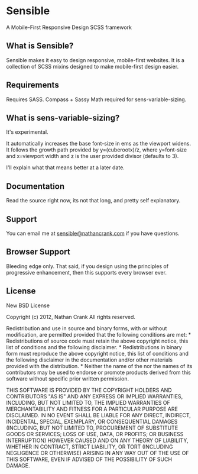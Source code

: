 # Sensible
A Mobile-First Responsive Design SCSS framework

## What is Sensible?
Sensible makes it easy to design responsive, mobile-first websites. It is a collection of SCSS mixins designed to make mobile-first design easier.

## Requirements
Requires SASS.
Compass + Sassy Math required for sens-variable-sizing.

## What is sens-variable-sizing?
It's experimental.

It automatically increases the base font-size in ems as the viewport widens. It follows the growth path provided by y=(cuberootx)/z, where y=font-size and x=viewport width and z is the user provided divisor (defaults to 3).

I'll explain what that means better at a later date.

## Documentation
Read the source right now, its not that long, and pretty self explanatory.

## Support
You can email me at sensible@nathancrank.com if you have questions.

## Browser Support
Bleeding edge only. That said, if you design using the principles of progressive enhancement, then this supports every browser ever.

## License
New BSD License

Copyright (c) 2012, Nathan Crank
All rights reserved.

Redistribution and use in source and binary forms, with or without
modification, are permitted provided that the following conditions are met:
    * Redistributions of source code must retain the above copyright
      notice, this list of conditions and the following disclaimer.
    * Redistributions in binary form must reproduce the above copyright
      notice, this list of conditions and the following disclaimer in the
      documentation and/or other materials provided with the distribution.
    * Neither the name of the <organization> nor the
      names of its contributors may be used to endorse or promote products
      derived from this software without specific prior written permission.

THIS SOFTWARE IS PROVIDED BY THE COPYRIGHT HOLDERS AND CONTRIBUTORS "AS IS" AND
ANY EXPRESS OR IMPLIED WARRANTIES, INCLUDING, BUT NOT LIMITED TO, THE IMPLIED
WARRANTIES OF MERCHANTABILITY AND FITNESS FOR A PARTICULAR PURPOSE ARE
DISCLAIMED. IN NO EVENT SHALL <COPYRIGHT HOLDER> BE LIABLE FOR ANY
DIRECT, INDIRECT, INCIDENTAL, SPECIAL, EXEMPLARY, OR CONSEQUENTIAL DAMAGES
(INCLUDING, BUT NOT LIMITED TO, PROCUREMENT OF SUBSTITUTE GOODS OR SERVICES;
LOSS OF USE, DATA, OR PROFITS; OR BUSINESS INTERRUPTION) HOWEVER CAUSED AND
ON ANY THEORY OF LIABILITY, WHETHER IN CONTRACT, STRICT LIABILITY, OR TORT
(INCLUDING NEGLIGENCE OR OTHERWISE) ARISING IN ANY WAY OUT OF THE USE OF THIS
SOFTWARE, EVEN IF ADVISED OF THE POSSIBILITY OF SUCH DAMAGE.